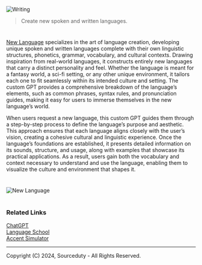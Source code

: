 ![Writing](https://github.com/user-attachments/assets/293c84a0-e7f5-409b-8d09-eafdb7bcac2b)

> Create new spoken and written languages.

#

[New Language](https://chatgpt.com/g/g-TPP2lgyyH-new-language) specializes in the art of language creation, developing unique spoken and written languages complete with their own linguistic structures, phonetics, grammar, vocabulary, and cultural contexts. Drawing inspiration from real-world languages, it constructs entirely new languages that carry a distinct personality and feel. Whether the language is meant for a fantasy world, a sci-fi setting, or any other unique environment, it tailors each one to fit seamlessly within its intended culture and setting. The custom GPT provides a comprehensive breakdown of the language’s elements, such as common phrases, syntax rules, and pronunciation guides, making it easy for users to immerse themselves in the new language’s world.

When users request a new language, this custom GPT guides them through a step-by-step process to define the language’s purpose and aesthetic. This approach ensures that each language aligns closely with the user’s vision, creating a cohesive cultural and linguistic experience. Once the language’s foundations are established, it presents detailed information on its sounds, structure, and usage, along with examples that showcase its practical applications. As a result, users gain both the vocabulary and context necessary to understand and use the language, enabling them to visualize the culture and environment that shapes it.

#

![New Language](https://github.com/user-attachments/assets/7f1263b4-1bd2-4c77-8ce1-879045b07389)

#
### Related Links

[ChatGPT](https://github.com/sourceduty/ChatGPT)
<br>
[Language School](https://github.com/sourceduty/Language_School)
<br>
[Accent Simulator](https://github.com/sourceduty/Accent_Simulator)

***
Copyright (C) 2024, Sourceduty - All Rights Reserved.
